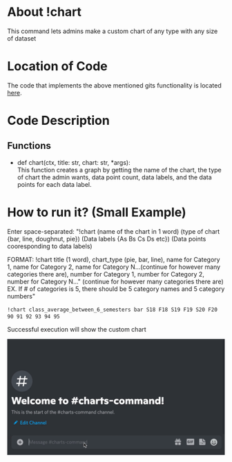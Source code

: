 # About !chart

This command lets admins make a custom chart of any type with any size of dataset

# Location of Code

The code that implements the above mentioned gits functionality is located [here](https://github.com/chandur626/TeachersPetBot/blob/update-readme/src/bot.py).

# Code Description

## Functions

- def chart(ctx, title: str, chart: str, \*args): <br>
  This function creates a graph by getting the name of the chart, the type of chart the admin wants, data point count, data labels, and the data points for each data label.

# How to run it? (Small Example)

Enter space-separated: "!chart (name of the chart in 1 word) (type of chart {bar, line, doughnut, pie}) (Data labels {As Bs Cs Ds etc}) (Data points cooresponding to data labels)

FORMAT: !chart title (1 word), chart_type (pie, bar, line), name for Category 1, name for Category 2, name for Category N...(continue for however many categories there are), number for Category 1, number for Category 2, number for Category N..."
(continue for however many categories there are) EX. If # of categories is 5, there should be 5 category names and 5 category numbers"

```
!chart class_average_between_6_semesters bar S18 F18 S19 F19 S20 F20 90 91 92 93 94 95
```

Successful execution will show the custom chart

![customchart](https://github.com/chandur626/TeachersPetBot/blob/update-readme/docs/media/charts.gif)
